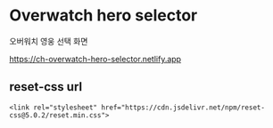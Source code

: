 # Overwatch hero selector

오버워치 영웅 선택 화면

https://ch-overwatch-hero-selector.netlify.app

## reset-css url

```url
<link rel="stylesheet" href="https://cdn.jsdelivr.net/npm/reset-css@5.0.2/reset.min.css">
```
